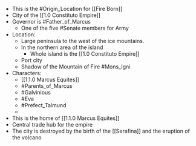 - This is the #Origin_Location for [[Fire Born]]
- City of the [[1.0 Constituto Empire]]
- Governor is #Father_of_Marcus
	- One of the five #Senate members for Army 
- Location:
	- Large peninsula to the west of the ice mountains.
	- In the northern area of the island
		- Whole island is the [[1.0 Constituto Empire]]
	- Port city
	- Shadow of the Mountain of Fire #Mons_Igni
- Characters:
	- [[1.1.0 Marcus Equites]]
	- #Parents_of_Marcus
	- #Galvinious
	- #Eva
	- #Prefect_Talmund
	- 
- This is the home of [[1.1.0 Marcus Equites]]
- Central trade hub for the empire
- The city is destroyed by the birth of the [[Serafina]] and the eruption of the volcano


